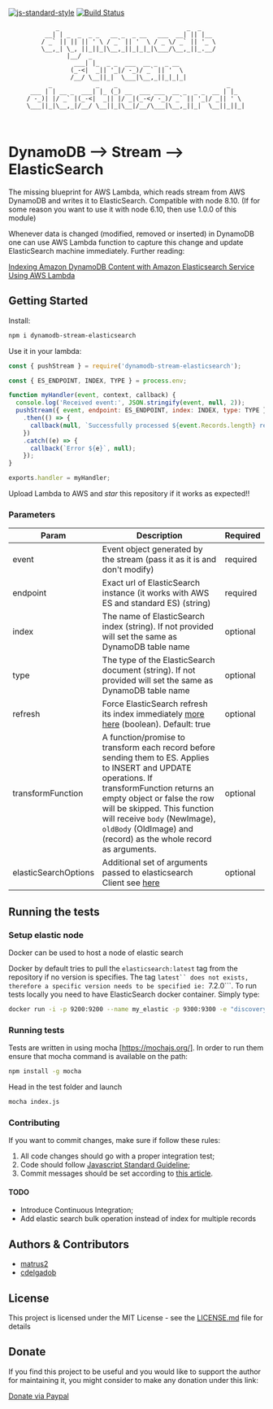 [![js-standard-style](https://img.shields.io/badge/code%20style-standard-brightgreen.svg)](http://standardjs.com)
[![Build Status](https://travis-ci.org/matrus2/dynamodb-stream-elasticsearch.svg?branch=master)](https://travis-ci.org/matrus2/dynamodb-stream-elasticsearch) 

```
             _                                   _  _     
          __| | _  _  _ _   __ _  _ __   ___  __| || |__  
         / _` || || || ' \ / _` || '  \ / _ \/ _` || '_ \
         \__,_| \_, ||_||_|\__,_||_|_|_|\___/\__,_||_.__/
                |__/  _                                                     
                  ___| |_  _ _  ___  __ _  _ __  
                 (_-<|  _|| '_|/ -_)/ _` || '  \ 
                 /__/ \__||_|  \___|\__,_||_|_|_|
           _            _    _                              _    
      ___ | | __ _  ___| |_ (_) __  ___ ___  __ _  _ _  __ | |_  
     / -_)| |/ _` |(_-<|  _|| |/ _|(_-</ -_)/ _` || '_|/ _|| ' \ 
     \___||_|\__,_|/__/ \__||_|\__|/__/\___|\__,_||_|  \__||_||_|
                                                             
                                                                            
```
# DynamoDB --> Stream --> ElasticSearch

The missing blueprint for AWS Lambda, which reads stream from AWS DynamoDB and writes it to ElasticSearch.
Compatible with node 8.10. (If for some reason you want to use it with node 6.10, then use 1.0.0 of this module)

Whenever data is changed (modified, removed or inserted) in DynamoDB one can use AWS Lambda function to capture this change and update ElasticSearch machine immediately. Further reading:

[Indexing Amazon DynamoDB Content with Amazon Elasticsearch Service Using AWS Lambda](https://aws.amazon.com/blogs/compute/indexing-amazon-dynamodb-content-with-amazon-elasticsearch-service-using-aws-lambda/) 
## Getting Started

Install:
```bash
npm i dynamodb-stream-elasticsearch 
```
Use it in your lambda:
```javascript
const { pushStream } = require('dynamodb-stream-elasticsearch');

const { ES_ENDPOINT, INDEX, TYPE } = process.env;

function myHandler(event, context, callback) {
  console.log('Received event:', JSON.stringify(event, null, 2));
  pushStream({ event, endpoint: ES_ENDPOINT, index: INDEX, type: TYPE })
    .then(() => {
      callback(null, `Successfully processed ${event.Records.length} records.`);
    })
    .catch((e) => {
      callback(`Error ${e}`, null);
    });
}

exports.handler = myHandler;
```
Upload Lambda to AWS and _star_ this repository if it works as expected!!

### Parameters

| Param  | Description | Required
| ------------- | ------------- | ------------- |
| event | Event object generated by the stream (pass it as it is and don't modify)  | required 
| endpoint  | Exact url of ElasticSearch instance (it works with AWS ES and standard ES) (string) | required
| index  | The name of ElasticSearch index (string). If not provided will set the same as DynamoDB table name | optional
| type  | The type of the ElasticSearch document (string). If not provided will set the same as DynamoDB table name | optional
| refresh  | Force ElasticSearch refresh its index immediately [more here](https://www.elastic.co/guide/en/elasticsearch/reference/current/docs-refresh.html) (boolean). Default: true | optional
| transformFunction  | A function/promise to transform each record before sending them to ES. Applies to INSERT and UPDATE operations. If transformFunction returns an empty object or false the row will be skipped. This function will receive `body` (NewImage), `oldBody` (OldImage) and (record) as the whole record as arguments. | optional
| elasticSearchOptions  | Additional set of arguments passed to elasticsearch Client see [here](https://www.elastic.co/guide/en/elasticsearch/client/javascript-api/16.x/configuration.html#config-options) | optional


## Running the tests

### Setup elastic node 
Docker can be used to host a node of elastic search

Docker by default tries to pull the ```elasticsearch:latest``` tag from the repository if no version is specifies. 
The tag ```latest`` does not exists, therefore a specific version needs to be specified ie: ```7.2.0```.
To run tests locally you need to have ElasticSearch docker container. Simply type:

```bash
docker run -i -p 9200:9200 --name my_elastic -p 9300:9300 -e "discovery.type=single-node" elasticsearch:7.2.0
```   
### Running tests

Tests are written in using mocha [https://mochajs.org/]. In order to run them ensure that mocha command is available on the path:

```bash
npm install -g mocha
```                 

Head in the test folder and launch

```bash
mocha index.js
```

### Contributing

If you want to commit changes, make sure if follow these rules:
1. All code changes should go with a proper integration test;
2. Code should follow [Javascript Standard Guideline](https://standardjs.com/);
3. Commit messages should be set according to [this article](https://chris.beams.io/posts/git-commit/).

#### TODO
- Introduce Continuous Integration;
- Add elastic search bulk operation instead of index for multiple records

## Authors & Contributors

* [matrus2](https://github.com/matrus2)
* [cdelgadob](https://github.com/cdelgadob)

## License

This project is licensed under the MIT License - see the [LICENSE.md](LICENSE.md) file for details

## Donate

If you find this project to be useful and you would like to support the author for maintaining it, you might consider to make any donation under this link:

[Donate via Paypal](https://www.paypal.com/cgi-bin/webscr?cmd=_s-xclick&hosted_button_id=8DRSB8GWY24R8&source=url)

